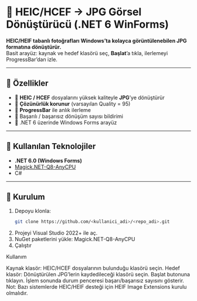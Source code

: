 # 📸 HEIC/HCEF → JPG Görsel Dönüştürücü (.NET 6 WinForms)

**HEIC/HEIF tabanlı fotoğrafları Windows’ta kolayca görüntülenebilen JPG formatına dönüştürür.**  
Basit arayüz: kaynak ve hedef klasörü seç, **Başlat**’a tıkla, ilerlemeyi ProgressBar’dan izle.

---

## 🚀 Özellikler

- 🔹 **HEIC / HCEF** dosyalarını yüksek kaliteyle **JPG**’ye dönüştürür  
- 🔹 **Çözünürlük korunur** (varsayılan Quality = 95)  
- 🔹 **ProgressBar** ile anlık ilerleme  
- 🔹 Başarılı / başarısız dönüşüm sayısı bildirimi  
- 🔹 .NET 6 üzerinde Windows Forms arayüz

---

## 🧩 Kullanılan Teknolojiler

- **.NET 6.0 (Windows Forms)**
- [Magick.NET-Q8-AnyCPU](https://www.nuget.org/packages/Magick.NET-Q8-AnyCPU)
- C#

---

## 🧰 Kurulum

1. Depoyu klonla:
   ```bash
   git clone https://github.com/<kullanici_adi>/<repo_adi>.git
2. Projeyi Visual Studio 2022+ ile aç.
3. NuGet paketlerini yükle:
    Magick.NET-Q8-AnyCPU
4. Çalıştır

Kullanım

Kaynak klasör: HEIC/HCEF dosyalarının bulunduğu klasörü seçin.
Hedef klasör: Dönüştürülen JPG’lerin kaydedileceği klasörü seçin.
Başlat butonuna tıklayın.
İşlem sonunda durum penceresi başarı/başarısız sayısını gösterir.
Not: Bazı sistemlerde HEIC/HEIF desteği için HEIF Image Extensions kurulu olmalıdır.

